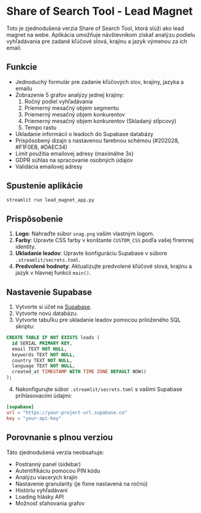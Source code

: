 # Share of Search Tool - Lead Magnet

Toto je zjednodušená verzia Share of Search Tool, ktorá slúži ako lead magnet na webe. Aplikácia umožňuje návštevníkom získať analýzu podielu vyhľadávania pre zadané kľúčové slová, krajinu a jazyk výmenou za ich email.

## Funkcie

- Jednoduchý formulár pre zadanie kľúčových slov, krajiny, jazyka a emailu
- Zobrazenie 5 grafov analýzy jednej krajiny:
  1. Ročný podiel vyhľadávania
  2. Priemerný mesačný objem segmentu
  3. Priemerný mesačný objem konkurentov
  4. Priemerný mesačný objem konkurentov (Skladaný stĺpcový)
  5. Tempo rastu
- Ukladanie informácií o leadoch do Supabase databázy
- Prispôsobený dizajn s nastavenou farebnou schémou (#202028, #F1F0EB, #DAEC34)
- Limit použitia emailovej adresy (maximálne 3x)
- GDPR súhlas na spracovanie osobných údajov
- Validácia emailovej adresy

## Spustenie aplikácie

```bash
streamlit run lead_magnet_app.py
```

## Prispôsobenie

1. **Logo**: Nahraďte súbor `snag.png` vaším vlastným logom.
2. **Farby**: Upravte CSS farby v konštante `CUSTOM_CSS` podľa vašej firemnej identity.
3. **Ukladanie leadov**: Upravte konfiguráciu Supabase v súbore `.streamlit/secrets.toml`.
4. **Predvolené hodnoty**: Aktualizujte predvolené kľúčové slová, krajinu a jazyk v hlavnej funkcii `main()`.

## Nastavenie Supabase

1. Vytvorte si účet na [Supabase](https://supabase.com/).
2. Vytvorte novú databázu.
3. Vytvorte tabuľku pre ukladanie leadov pomocou priloženého SQL skriptu:

```sql
CREATE TABLE IF NOT EXISTS leads (
  id SERIAL PRIMARY KEY,
  email TEXT NOT NULL,
  keywords TEXT NOT NULL,
  country TEXT NOT NULL,
  language TEXT NOT NULL,
  created_at TIMESTAMP WITH TIME ZONE DEFAULT NOW()
);
```

4. Nakonfigurujte súbor `.streamlit/secrets.toml` s vašimi Supabase prihlasovacími údajmi:

```toml
[supabase]
url = "https://your-project-url.supabase.co"
key = "your-api-key"
```

## Porovnanie s plnou verziou

Táto zjednodušená verzia neobsahuje:
- Postranný panel (sidebar)
- Autentifikáciu pomocou PIN kódu
- Analýzu viacerých krajín
- Nastavenie granularity (je fixne nastavená na ročnú)
- Históriu vyhľadávaní
- Loading hlásky API
- Možnosť sťahovania grafov
